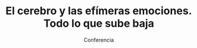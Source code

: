 ---
layout: post
title: "El cerebro y las efímeras emociones. Todo lo que sube baja"
subtitle: "Conferencia"
background: "/img/posts/bg-calasparra.jpg"
eventdate: 2019-01-29 19:00:00 +0100
category: "local"
tags: "calasparra"
placeName: "Aula de Cultura"
placeMapsUrl: https://www.google.es/maps/place/Colegio+P%C3%BAblico+las+Pedreras/@38.2298517,-1.7078136,17z/data=!3m1!4b1!4m5!3m4!1s0xd6448d01ad8dd55:0xc198367f18c979b6!8m2!3d38.2298475!4d-1.7056249?hl=en
speakers:
    - name: Salvador Martínez Pérez
---